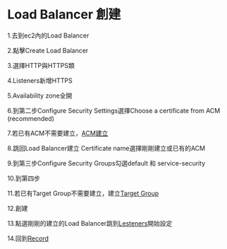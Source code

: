 # Load Balancer 創建

1.去到ec2內的Load Balancer

2.點擊Create Load Balancer

3.選擇HTTP與HTTPS類

4.Listeners新增HTTPS

5.Availability zone全開

6.到第二步Configure Security Settings選擇Choose a certificate from ACM \(recommended\)

7.若已有ACM不需要建立，[ACM建立](acm-jian-li.md)

8.跳回Load Balancer建立 Certificate name選擇剛剛建立或已有的ACM

9.到第三步Configure Security Groups勾選default 和 service-security

10.到第四步

11.若已有Target Group不需要建立，建立[Target Group](target-group-jian-li.md)

12.創建

13.點選剛剛的建立的Load Balancer跳到[Lesteners](listeners-she-ding.md)開始設定

14.回到[Record](../)

